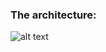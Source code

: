 ### The architecture:

![alt text](https://github.com/sroopsai/webapps/architecture.png "Architecture")

